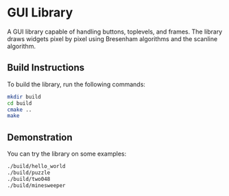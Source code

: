 # GUI Library

A GUI library capable of handling buttons, toplevels, and frames. The library draws widgets pixel by pixel using Bresenham algorithms and the scanline algorithm.

## Build Instructions

To build the library, run the following commands:

```bash
mkdir build
cd build
cmake ..
make
```

##  Demonstration

You can try the library on some examples:

```bash
./build/hello_world
./build/puzzle
./build/two048
./build/minesweeper
```
